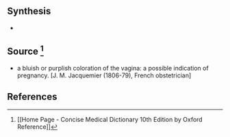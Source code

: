 ## Synthesis
- 
## Source [^1]
- a bluish or purplish coloration of the vagina: a possible indication of pregnancy. \[J. M. Jacquemier (1806-79), French obstetrician]
## References

[^1]: [[Home Page - Concise Medical Dictionary 10th Edition by Oxford Reference]]